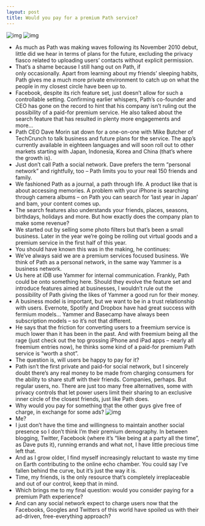 ```yaml
---
layout: post
title: Would you pay for a premium Path service?
---
```

![img](http://media.idownloadblog.com/wp-content/uploads/2012/11/Path-2.5.6-for-iOS-iPhone-screenshot-001.jpg)
![img](http://media.idownloadblog.com/wp-content/uploads/2012/11/Path-2.5.6-for-iOS-iPhone-screenshot-002.jpg)
* As much as Path was making waves following its November 2010 debut, little did we hear in terms of plans for the future, excluding the privacy fiasco related to uploading users’ contacts without explicit permission.
* That’s a shame because I still hang out on Path, if only occasionally. Apart from learning about my friends’ sleeping habits, Path gives me a much more private environment to catch up on what the people in my closest circle have been up to.
* Facebook, despite its rich feature set, just doesn’t allow for such a controllable setting. Confirming earlier whispers, Path’s co-founder and CEO has gone on the record to hint that his company isn’t ruling out the possibility of a paid-for premium service. He also talked about the search feature that has resulted in plenty more engagements and more…
* Path CEO Dave Morin sat down for a one-on-one with Mike Butcher of TechCrunch to talk business and future plans for the service. The app’s currently available in eighteen languages and will soon roll out to other markets starting with Japan, Indonesia, Korea and China (that’s where the growth is).
* Just don’t call Path a social network. Dave prefers the term “personal network” and rightfully, too – Path limits you to your real 150 friends and family.
* We fashioned Path as a journal, a path through life. A product like that is about accessing memories. A problem with your iPhone is searching through camera albums – on Path you can search for ‘last year in Japan’ and bam, your content comes up. 
* The search features also understands your friends, places, seasons, birthdays, holidays and more. But how exactly does the company plan to make some revenue?
* We started out by selling some photo filters but that’s been a small business. Later in the year we’re going be rolling out virtual goods and a premium service in the first half of this year.
* You should have known this was in the making, he continues:
* We’ve always said we are a premium services focused business. We think of Path as a personal network, in the same way Yammer is a business network.
* Us here at iDB use Yammer for internal communication. Frankly, Path could be onto something here. Should they evolve the feature set and introduce features aimed at businesses, I wouldn’t rule out the possibility of Path giving the likes of Yammer a good run for their money.
* A business model is important, but we want to be in a trust relationship with users. Evernote, Spotify and Dropbox have had great success with fermium models… Yammer and Basecamp have always been subscription models – so it’s not that different.
* He says that the friction for converting users to a freemium service is much lower than it has been in the past. And with freemium being all the rage (just check out the top grossing iPhone and iPad apps – nearly all freemium entries now), he thinks some kind of a paid-for premium Path service is “worth a shot”.
* The question is, will users be happy to pay for it?
* Path isn’t the first private and paid-for social network, but I sincerely doubt there’s any real money to be made from charging consumers for the ability to share stuff with their friends. Companies, perhaps. But regular users, no. There are just too many free alternatives, some with privacy controls that let power users limit their sharing to an exclusive inner circle of the closest friends, just like Path does.
* Why would you pay for something that the other guys give free of charge, in exchange for some ads?
![img](http://media.idownloadblog.com/wp-content/uploads/2012/11/Path-2.5.6-for-iOS-iPhone-screenshot-0041.jpg)
* Me?
* I just don’t have the time and willingness to maintain another social presence so I don’t think I’m their premium demography. In between blogging, Twitter, Facebook (where it’s “like being at a party all the time”, as Dave puts it), running errands and what not, I have little precious time left that.
* And as I grow older, I find myself increasingly reluctant to waste my time on Earth contributing to the online echo chamber. You could say I’ve fallen behind the curve, but it’s just the way it is.
* Time, my friends, is the only resource that’s completely irreplaceable and out of our control, keep that in mind.
* Which brings me to my final question: would you consider paying for a premium Path experience?
* And can any social network expect to charge users now that the Facebooks, Googles and Twitters of this world have spoiled us with their ad-driven, free-everything approach?

